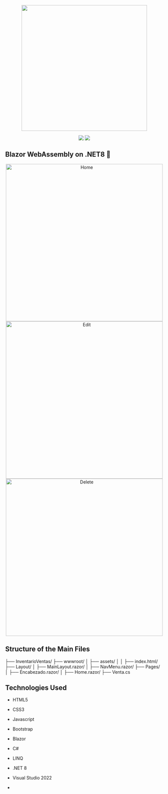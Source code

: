 <p align="center">
    <a href="https://dotnet.microsoft.com/es-es/apps/aspnet/web-apps/blazor" target="_blank"><img src="https://media.licdn.com/dms/image/D4D12AQGjnn2YOlKtxw/article-cover_image-shrink_600_2000/0/1694873441576?e=2147483647&v=beta&t=AVHC0g-iKmLtjkGJXgngg80t_hdd6LiculprwrPVSgM" width="400"></a>
</p>
   
<p align="center">
    <img src="https://img.shields.io/badge/License-MIT-yellow.svg">
    <img src="https://img.shields.io/badge/STATUS-DONE-green">
</p>

## Blazor WebAssembly on .NET8 👾

<p align="center">
    <img src="https://i.imgur.com/9MljAMN.png" width="500" alt="Home">
    <img src="https://i.imgur.com/JyRchj8.png" width="500" alt="Edit">
    <img src="https://i.imgur.com/jD4yeRY.png" width="500" alt="Delete">
</p>

## Structure of the Main Files

├── InventarioVentas/
├── wwwroot/
│   ├── assets/
│   │   ├── index.html/
├── Layout/
│   ├── MainLayout.razor/
│   ├── NavMenu.razor/
├── Pages/
│   ├── Encabezado.razor/
│   ├── Home.razor/
├── Venta.cs

## Technologies Used

- HTML5
- CSS3
- Javascript
- Bootstrap
- Blazor
- C#
- LINQ
- .NET 8
- Visual Studio 2022

- 
